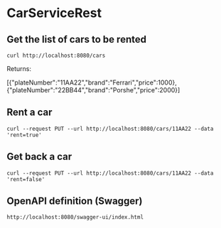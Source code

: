 # CarServiceRest

## Get the list of cars to be rented
```
curl http://localhost:8080/cars
```
Returns:

[{"plateNumber":"11AA22","brand":"Ferrari","price":1000},{"plateNumber":"22BB44","brand":"Porshe","price":2000}]

## Rent a car
```
curl --request PUT --url http://localhost:8080/cars/11AA22 --data 'rent=true'
```
## Get back a car
```
curl --request PUT --url http://localhost:8080/cars/11AA22 --data 'rent=false'
```
## OpenAPI definition (Swagger)
```
http://localhost:8080/swagger-ui/index.html
```